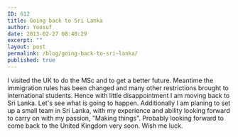 ```yaml
---
ID: 612
title: Going back to Sri Lanka
author: Yoosuf
date: 2013-02-27 08:40:29
excerpt: ""
layout: post
permalink: /blog/going-back-to-sri-lanka/
published: true
---
```

I visited the UK to do the MSc and to get a better future. Meantime the immigration rules has been changed and many other restrictions brought to international students. Hence with little disappointment I am moving back to Sri Lanka. Let's see what is going to happen. Additionally I am planing to set up a small team in Sri Lanka, with my experience and ability looking forward to carry on with my passion, "Making things". Probably looking forward to come back to the United Kingdom very soon. Wish me luck.